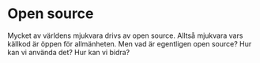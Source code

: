 # Open source

Mycket av världens mjukvara drivs av open source. Alltså mjukvara vars källkod är öppen för allmänheten. Men vad är egentligen open source? Hur kan vi använda det? Hur kan vi bidra?